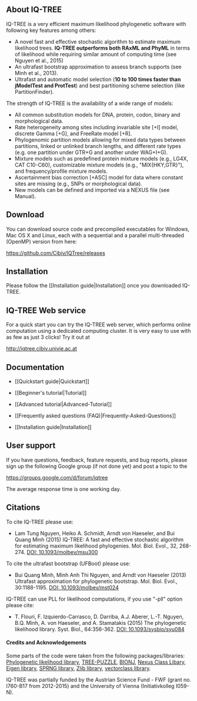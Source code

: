 About IQ-TREE
-------------

IQ-TREE is a very efficient maximum likelihood phylogenetic software with following key features among others:
* A novel fast and effective stochastic algorithm to estimate maximum likelihood trees. **IQ-TREE outperforms both RAxML and PhyML** in terms of likelihood while requiring similar amount of computing time (see Nguyen et al., 2015)
* An ultrafast bootstrap approximation to assess branch supports (see Minh et al., 2013).
* Ultrafast and automatic model selection (**10 to 100 times faster than jModelTest and ProtTest**) and best partitioning scheme selection (like PartitionFinder).

The strength of IQ-TREE is the availability of a wide range of models:

* All common substitution models for DNA, protein, codon, binary and morphological data.
* Rate heterogeneity among sites including invariable site [+I] model, discrete Gamma [+G], and FreeRate model [+R].
* Phylogenomic partition models allowing for mixed data types between partitions, linked or unlinked branch lengths, and different rate types (e.g. one partition under GTR+G and another under WAG+I+G).
* Mixture models such as predefined protein mixture models (e.g., LG4X, CAT C10-C60), customizable mixture models (e.g., "MIX{HKY,GTR}"), and frequency/profile mixture models.
* Ascertainment bias correction [+ASC] model for data where constant sites are missing (e.g., SNPs or morphological data).
* New models can be defined and imported via a NEXUS file (see Manual).


Download 
--------

You can download source code and precompiled executables for Windows, Mac OS X and Linux, each with a sequential and a parallel multi-threaded (OpenMP) version from here:

<https://github.com/Cibiv/IQTree/releases>


Installation
------------

Please follow the [[Installation guide|Installation]] once you downloaded IQ-TREE.


IQ-TREE Web service
-------------------

For a quick start you can try the IQ-TREE web server, which performs online computation using a dedicated computing cluster. It is very easy to use with as few as just 3 clicks! Try it out at

<http://iqtree.cibiv.univie.ac.at>


Documentation
-------------

* [[Quickstart guide|Quickstart]]

* [[Beginner's tutorial|Tutorial]]

* [[Advanced tutorial|Advanced-Tutorial]]

* [[Frequently asked questions (FAQ)|Frequently-Asked-Questions]]

* [[Installation guide|Installation]]

User support
------------

If you have questions, feedback, feature requests, and bug reports, please sign up the following Google group (if not done yet) and post a topic to the 

<https://groups.google.com/d/forum/iqtree>

The average response time is one working day.

Citations
---------

To cite IQ-TREE please use:
* Lam Tung Nguyen, Heiko A. Schmidt, Arndt von Haeseler, and Bui Quang Minh (2015) IQ-TREE: A fast and effective stochastic algorithm for estimating maximum likelihood phylogenies. Mol. Biol. Evol., 32, 268-274. [DOI: 10.1093/molbev/msu300](http://dx.doi.org/10.1093/molbev/msu300)

To cite the ultrafast bootstrap (UFBoot) please use:
* Bui Quang Minh, Minh Anh Thi Nguyen, and Arndt von Haeseler (2013) Ultrafast approximation for phylogenetic bootstrap. Mol. Biol. Evol., 30:1188-1195. [DOI: 10.1093/molbev/mst024](http://dx.doi.org/10.1093/molbev/mst024)

IQ-TREE can use PLL for likelihood computations, if you use "-pll" option please cite:
* T. Flouri, F. Izquierdo-Carrasco, D. Darriba, A.J. Aberer, L.-T. Nguyen, B.Q. Minh, A. von Haeseler, and A. Stamatakis (2015) The phylogenetic likelihood library. Syst. Biol., 64:356-362. [DOI: 10.1093/sysbio/syu084](http://dx.doi.org/10.1093/sysbio/syu084)


#### Credits and Acknowledgements

Some parts of the code were taken from the following packages/libraries: [Phylogenetic likelihood library](http://www.libpll.org), [TREE-PUZZLE](http://www.tree-puzzle.de), 
[BIONJ](http://dx.doi.org/10.1093/oxfordjournals.molbev.a025808), [Nexus Class Libary](http://dx.doi.org/10.1093/bioinformatics/btg319), [Eigen library](http://eigen.tuxfamily.org/),
[SPRNG library](http://www.sprng.org), [Zlib library](http://www.zlib.net), [vectorclass library](http://www.agner.org/optimize/).


IQ-TREE was partially funded by the Austrian Science Fund - FWF (grant no. I760-B17 from 2012-2015) and the University of Vienna (Initiativkolleg I059-N).
